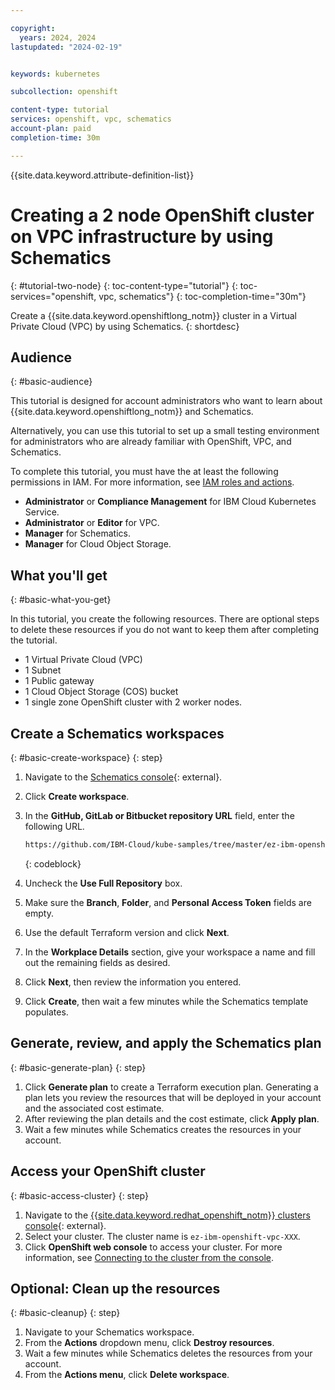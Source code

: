 ```yaml
---

copyright:
  years: 2024, 2024
lastupdated: "2024-02-19"


keywords: kubernetes

subcollection: openshift

content-type: tutorial
services: openshift, vpc, schematics
account-plan: paid
completion-time: 30m

---
```


{{site.data.keyword.attribute-definition-list}}

# Creating a 2 node OpenShift cluster on VPC infrastructure by using Schematics
{: #tutorial-two-node}
{: toc-content-type="tutorial"}
{: toc-services="openshift, vpc, schematics"}
{: toc-completion-time="30m"}

Create a {{site.data.keyword.openshiftlong_notm}} cluster in a Virtual Private Cloud (VPC) by using Schematics.
{: shortdesc}

## Audience
{: #basic-audience}

This tutorial is designed for account administrators who want to learn about {{site.data.keyword.openshiftlong_notm}} and Schematics.

Alternatively, you can use this tutorial to set up a small testing environment for administrators who are already familiar with OpenShift, VPC, and Schematics.

To complete this tutorial, you must have the at least the following permissions in IAM. For more information, see [IAM roles and actions](/docs/account?topic=account-iam-service-roles-actions).

- **Administrator** or **Compliance Management** for IBM Cloud Kubernetes Service.
- **Administrator** or **Editor** for VPC.
- **Manager** for Schematics.
- **Manager** for Cloud Object Storage.

## What you'll get
{: #basic-what-you-get}

In this tutorial, you create the following resources. There are optional steps to delete these resources if you do not want to keep them after completing the tutorial. 

- 1 Virtual Private Cloud (VPC)
- 1 Subnet
- 1 Public gateway
- 1 Cloud Object Storage (COS) bucket
- 1 single zone OpenShift cluster with 2 worker nodes.

## Create a Schematics workspaces
{: #basic-create-workspace}
{: step}

1. Navigate to the [Schematics console](https://cloud.ibm.com/schematics/workspaces){: external}.
1. Click **Create workspace**.
1. In the **GitHub, GitLab or Bitbucket repository URL** field, enter the following URL.
    ```txt
    https://github.com/IBM-Cloud/kube-samples/tree/master/ez-ibm-openshift-vpc
    ```
    {: codeblock}

1. Uncheck the **Use Full Repository** box.
1. Make sure the **Branch**, **Folder**, and **Personal Access Token** fields are empty.
1. Use the default Terraform version and click **Next**.
1. In the **Workplace Details** section, give your workspace a name and fill out the remaining fields as desired.
1. Click **Next**, then review the information you entered. 
1. Click **Create**, then wait a few minutes while the Schematics template populates.

## Generate, review, and apply the Schematics plan
{: #basic-generate-plan}
{: step}

1. Click **Generate plan** to create a Terraform execution plan. Generating a plan lets you review the resources that will be deployed in your account and the associated cost estimate.
1. After reviewing the plan details and the cost estimate, click **Apply plan**.
1. Wait a few minutes while Schematics creates the resources in your account.


## Access your OpenShift cluster
{: #basic-access-cluster}
{: step}

1. Navigate to the [{{site.data.keyword.redhat_openshift_notm}} clusters console](https://cloud.ibm.com/kubernetes/clusters?platformType=openshift){: external}.
1. Select your cluster. The cluster name is `ez-ibm-openshift-vpc-XXX`.
1. Click **OpenShift web console** to access your cluster. For more information, see [Connecting to the cluster from the console](/docs/openshift?topic=openshift-access_cluster&interface=cli#access_oc_console).


## Optional: Clean up the resources
{: #basic-cleanup}
{: step}

1. Navigate to your Schematics workspace.
1. From the **Actions** dropdown menu, click **Destroy resources**.
1. Wait a few minutes while Schematics deletes the resources from your account.
1. From the **Actions menu**, click **Delete workspace**.

